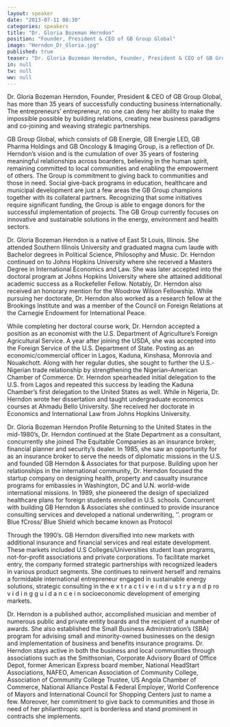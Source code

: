 ```yaml
---
layout: speaker
date: "2013-07-11 08:30"
categories: speakers
title: "Dr. Gloria Bozeman Herndon"
position: "Founder, President & CEO of GB Group Global"
image: "Herndon_Dr_Gloria.jpg"
published: true
teaser: "Dr. Gloria Bozeman Herndon, Founder, President & CEO of GB Group Global, has more than 35 years of successfully conducting business internationally."
in: null
tw: null
ww: null
---
```

Dr. Gloria Bozeman Herndon, Founder, President & CEO of 
GB Group Global, has more than 35 years of successfully 
conducting business internationally. The entrepreneurs’ 
entrepreneur, no one can deny her ability to make the 
impossible possible by building relations, creating new 
business paradigms and co-joining and weaving strategic 
partnerships. 

GB Group Global, which consists of GB 
Energie, GB Energie LED, GB Pharma Holdings and GB 
Oncology & Imaging Group, is a reflection of Dr. Herndon’s 
vision and is the cumulation of over 35 years of fostering 
meaningful relationships across boarders, believing in the 
human spirit, remaining committed to local communities 
and enabling the empowerment of others. The Group is 
commitment to giving back to communities and those in 
need. Social give-back programs in education, healthcare 
and municipal development are just a few areas the GB 
Group champions together with its collateral partners. 
Recognizing that some initiatives require significant funding, 
the Group is able to engage donors for the successful 
implementation of projects. The GB Group currently 
focuses on innovative and sustainable solutions in the 
energy, environment and health sectors.

Dr. Gloria Bozeman Herndon is a native of East St Louis, 
Illinois. She attended Southern Illinois University and 
graduated magna cum laude with Bachelor degrees in 
Political Science, Philosophy and Music. Dr. Herndon 
continued on to Johns Hopkins University where she 
received a Masters Degree in International Economics and 
Law. She was later accepted into the doctoral program at 
Johns Hopkins University where she attained additional 
academic success as a Rockefeller Fellow. Notably, Dr. 
Herndon also received an honorary mention for the 
Woodrow Wilson Fellowship. While pursuing her doctorate, 
Dr. Herndon also worked as a research fellow at the 
Brookings Institute and was a member of the Council on 
Foreign Relations at the Carnegie Endowment for 
International Peace. 

While completing her doctoral course work, Dr. Herndon 
accepted a position as an economist with the U.S. 
Department of Agriculture’s Foreign Agricultural Service. A 
year after joining the USDA, she was accepted into the 
Foreign Service of the U.S. Department of State. Posting 
as an economic/commercial officer in Lagos, Kaduna, 
Kinshasa, Monrovia and Nouakchott. Along with her 
regular duties, she sought to further the U.S.-Nigerian 
trade relationship by strengthening the Nigerian–American 
Chamber of Commerce. Dr. Herndon spearheaded initial 
delegation to the U.S. from Lagos and repeated this 
success by leading the Kaduna Chamber’s first delegation 
to the United States as well. While in Nigeria, Dr. Herndon 
wrote her dissertation and taught undergraduate 
economics courses at Ahmadu Bello University. She 
received her doctorate in Economics and International Law 
from Johns Hopkins University.

Dr. Gloria Bozeman Herndon Profile
Returning to the United States in the mid-1980’s, Dr. 
Herndon continued at the State Department as a 
consultant, concurrently she joined The Equitable 
Companies as an insurance broker, financial planner and 
security’s dealer. In 1985, she saw an opportunity for as 
an insurance broker to serve the needs of diplomatic 
missions in the U.S. and founded GB Herndon & 
Associates for that purpose. Building upon her 
relationships in the international community, Dr. Herndon 
focused the startup company on designing health, 
property and casualty insurance programs for embassies 
in Washington, DC and U.N. world-wide international 
missions. In 1989, she pioneered the design of specialized 
healthcare plans for foreign students enrolled in U.S. 
schools. Concurrent with building GB Herndon & 
Associates she continued to provide insurance consulting 
services and developed a national underwriting, ‘’. 
program or Blue fCross/ Blue Shield which became known 
as Protocol 

Through the 1990’s. GB Herndon diversified 
into new markets with additional insurance and financial 
services and real estate development. These markets 
included U.S Colleges/Universities student loan programs, 
not-for-profit associations and private corporations. To 
facilitate market entry, the company formed strategic 
partnerships with recognized leaders in various product 
segments. She continues to reinvent herself and remains a 
formidable international entrepreneur engaged in 
sustainable energy solutions, strategic consulting in the 
e x t r a c t i v e i n d u s t r y a n d p ro v i d i n g g u i d a n c e i n 
socioeconomic development of emerging markets. 

Dr. Herndon is a published author, accomplished musician 
and member of numerous public and private entity boards 
and the recipient of a number of awards. She also 
established the Small Business Administration’s (SBA) 
program for advising small and minority-owned businesses 
on the design and implementation of business and benefits 
insurance programs. Dr. Herndon stays active in both the 
business and local communities through associations such 
as the Smithsonian, Corporate Advisory Board of Office 
Depot, former American Express board member, National 
HeadStart Associations, NAFEO, American Association of 
Community College, Association of Community College 
Trustee, US Angola Chamber of Commerce, National 
Alliance Postal & Federal Employer, World Conference of 
Mayors and International Council for Shopping Centers just 
to name a few. Moreover, her commitment to give back to 
communities and those in need of her philanthropic sprit is 
borderless and stand prominent in contracts she implements.

